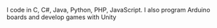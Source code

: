 I code in C, C#, Java, Python, PHP, JavaScript. I also program Arduino boards and develop games with Unity
